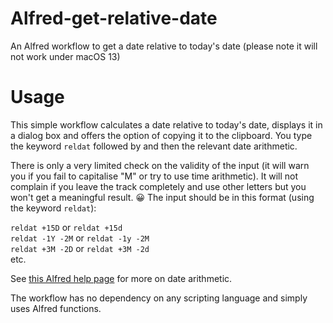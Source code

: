 # Alfred-get-relative-date
An Alfred workflow to get a date relative to today's date (please note it will not work under macOS 13)
# Usage

This simple workflow calculates a date relative to today's date, displays it in a dialog box and offers the option of copying it to the clipboard. You type the keyword `reldat` followed by <space> and then the relevant date arithmetic.

There is only a very limited check on the validity of the input (it will warn you if you fail to capitalise "M" or try to use time arithmetic). It will not complain if you leave the track completely and use other letters but you won't get a meaningful result. 😀 
The input should be in this format (using the keyword `reldat`):  

`reldat +15D` or `reldat +15d`  
`reldat -1Y -2M` or `reldat -1y -2M`  
`reldat +3M -2D` or `reldat +3M -2d`  
etc.  

See [this Alfred help page](https://www.alfredapp.com/help/workflows/advanced/placeholders/) for more on date arithmetic.

The workflow has no dependency on any scripting language and simply uses Alfred functions.
